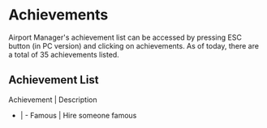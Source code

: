 # Achievements
Airport Manager's achievement list can be accessed by pressing ESC button (in PC version) and clicking on achievements.
As of today, there are a total of 35 achievements listed.
## Achievement List
Achievement | Description
- | -
Famous | Hire someone famous
